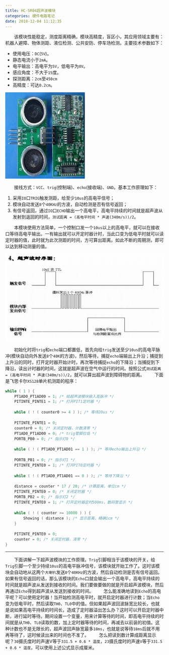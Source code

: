 ```yaml
---
title: HC-SR04超声波模块
categories: 硬件电路笔记
date: 2018-12-04 11:12:35
---
```

&emsp;&emsp;该模块性能稳定，测度距离精确，模块高精度，盲区小，其应用领域主要有：机器人避障、物体测距、液位检测、公共安防、停车场检测。主要技术参数如下：<!--more-->

- 使用电压：`DC`(`5V`)。
- 静态电流小于`2mA`。
- 电平输出：高电平为`5V`，低电平为`0V`。
- 感应角度：不大于`15`度。
- 探测距离：`2cm`至`450cm`
- 高精度：可达`0.2cm`。

<img src="./HC-SR04超声波模块/1.jpg">

&emsp;&emsp;接线方式：`VCC`、`trig`(控制端)、`echo`(接收端)、`GND`。基本工作原理如下：

1. 采用`IO`口`TRIG`触发测距，给至少`10us`的高电平信号；
2. 模块自动发送`8`个`40KHz`的方波，自动检测是否有信号返回；
3. 有信号返回，通过`IO`口`ECHO`输出一个高电平，高电平持续的时间就是超声波从发射到返回的时间，`测试距离 = (高电平时间 * 声速(340m/s))/2`。

&emsp;&emsp;本模块使用方法简单，一个控制口发一个`10us`以上的高电平，就可以在接收口等待高电平输出。一有输出就可以开定时器计时，当此口变为低电平时就可以读定时器的值，此时就为此次测距的时间，方可算出距离。如此不断的周期测，即可以达到移动测量的值。

<img src="./HC-SR04超声波模块/2.jpg">

&emsp;&emsp;初始化时将`trig`和`echo`端口都置低，首先向给`trig`发送至少`10us`的高电平脉冲(模块自动向外发送`8`个`40K`的方波)，然后等待，捕捉`echo`端输出上升沿；捕捉到上升沿的同时，打开定时器开始计时，再次等待捕捉`echo`的下降沿；当捕捉到下降沿，读出计时器的时间，这就是超声波在空气中运行的时间。按照公式`测试距离 = (高电平时间 * 声速(340m/s))/2`，就可以算出超声波到障碍物的距离。
&emsp;&emsp;下面是飞思卡尔`XS128`单片机测距的程序：

``` cpp
while ( 1 ) {
    PT1AD0_PT1AD00 = 1; /* 给超声波模块输入高脉冲 */
    PITINTE_PINTE1 = 1; /* 打开PIT1定时器 */

    while ( ! ( counter0 >= 4 ) ); /* 等待20us */

    PITINTE_PINTE1 = 0;
    counter0 = 0; /* 关闭定时器，计数清零 */
    PT1AD0_PT1AD00 = 0; /* trig管脚拉低 */
    PORTB_PB0 = 0; /* 指示灯0 */

    while ( ! ( PT1AD0_PT1AD01 == 1 ) ); /* 等待echo输出上升沿 */

    PORTB_PB1 = 0; /* 指示灯1 */
    PITINTE_PINTE0 = 1; /* 打开PIT0定时器 */

    while ( ! ( PT1AD0_PT1AD01 == 0 ) ); /* 等待下降沿 */

    distance = counter * 17 / 20; /* 计算距离，单位cm */
    PITINTE_PINTE0 = 0; /* 关闭定时器 */
    PORTB_PB2 = 0; /* 指示灯2 */
    PITINTE_PINTE0 = 1; /* 打开定时器定时500ms，数码管显示 */

    while ( ! ( counter >= 10000 ) ) {
        Showing ( distance ); /* 显示距离，精确1cm */
    }

    PITINTE_PINTE0 = 0;
    counter = 0; /* 关闭定时器，清零 */
}
```

---
&emsp;&emsp;下面讲解一下超声波模块的工作原理。`Trig`引脚相当于该模块的开关，给`Trig`引脚一个至少持续`10us`的高电平脉冲信号，该模块就开始工作了。这时该模块会自动地从这两个`大喇叭`发送`8`个`40KHz`的方波，然后自动检测是否有信号返回。如果有信号返回的话，那么该模块的`Echo`口就会输出一个高电平，高电平持续的时间就是超声波从发送到接收的时间。我们要做要做的就是开启超声波模块，然后再通过`Echo`得到超声波从发送到接收的时间。
&emsp;&emsp;怎么能准确地读到`Echo`的高电平呢？可以使用定时器！当开始检测高电平时，就开启定时器进行计数；当`Echo`变为低电平时，然后读取`TH0`、`TL0`中的值。但如果超声波回波脉宽比较长，也就是说如果高电平持续的时间长，造成了定时器溢出怎么办？这时可以开启定时器中断，进行延时等待。期间设置一个变量，用来计算等待的时间，即高电平持续的时间就是从`TH0`、`TL0`读取的数，加上定时器等待的时间，再减去以前装的初值。这种计数也不是无限长的，超声波回声脉宽最多`18ms`，也就是说等待`18ms`后就不用再等待了，这时候读出来的时间也不准了。
&emsp;&emsp;怎么把读到数计算成距离显示呢？`30`摄氏度时的声速V等于`331.5 + 0.6 * 温度`，`23`摄氏度时的声速`V`等于`331.5 + 0.6 * 温度`，可以使用上述公式显示成厘米。
